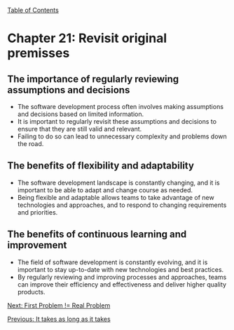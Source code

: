 [Table of Contents](README.md#table-of-Contents)

# Chapter 21: Revisit original premisses
## The importance of regularly reviewing assumptions and decisions
- The software development process often involves making assumptions and decisions based on limited information.
- It is important to regularly revisit these assumptions and decisions to ensure that they are still valid and relevant.
- Failing to do so can lead to unnecessary complexity and problems down the road.

## The benefits of flexibility and adaptability
- The software development landscape is constantly changing, and it is important to be able to adapt and change course as needed.
- Being flexible and adaptable allows teams to take advantage of new technologies and approaches, and to respond to changing requirements and priorities.

## The benefits of continuous learning and improvement
- The field of software development is constantly evolving, and it is important to stay up-to-date with new technologies and best practices.
- By regularly reviewing and improving processes and approaches, teams can improve their efficiency and effectiveness and deliver higher quality products.

[Next: First Problem != Real Problem](First-Problem-Real-Problem.md)

[Previous: It takes as long as it takes](It-takes-as-long-as-it-takes.md)
